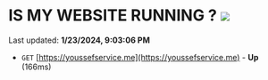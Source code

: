 # IS MY WEBSITE RUNNING ? [![](https://img.shields.io/static/v1?label=Sponsor&message=%E2%9D%A4&logo=GitHub&color=%23fe8e86)](https://github.com/sponsors/<username>)

Last updated: **1/23/2024, 9:03:06 PM**

- `GET` [https://youssefservice.me](https://youssefservice.me) - **Up** (166ms)
